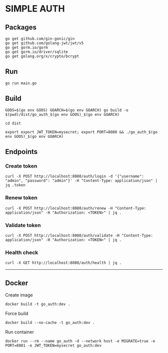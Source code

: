 # SIMPLE AUTH

## Packages

```text
go get github.com/gin-gonic/gin
go get github.com/golang-jwt/jwt/v5
go get gorm.io/gorm
go get gorm.io/driver/sqlite
go get golang.org/x/crypto/bcrypt
```

## Run

```shell
go run main.go
```

## Build

```shell
GOOS=$(go env GOOS) GOARCH=$(go env GOARCH) go build -o $(pwd)/dist/go_auth_$(go env GOOS)_$(go env GOARCH)
```

```shell
cd dist

export export JWT_TOKEN=mysecret; export PORT=8080 && ./go_auth_$(go env GOOS)_$(go env GOARCH)
```

## Endpoints

### Create token

```shell
curl -X POST http://localhost:8080/auth/login -d '{"username": "admin", "password": "admin"}' -H "Content-Type: application/json" | jq .token
```

### Renew token

```shell
curl -X POST http://localhost:8080/auth/renew -H "Content-Type: application/json" -H "Authorization: <TOKEN>" | jq .
```

### Validate token
```shell
curl -X POST http://localhost:8080/auth/validate -H "Content-Type: application/json" -H "Authorization: <TOKEN>" | jq .
```

### Health check

```shell
curl -X GET http://localhost:8080/auth/health | jq .
```

---

## Docker

Create image
```shell
docker build -t go_auth:dev .
```

Force build

```shell
docker build --no-cache -t go_auth:dev .
```

Run container
```shell
docker run --rm --name go_auth -d --network host -e MIGRATE=true -e PORT=8081 -e JWT_TOKEN=mysecret go_auth:dev
```
